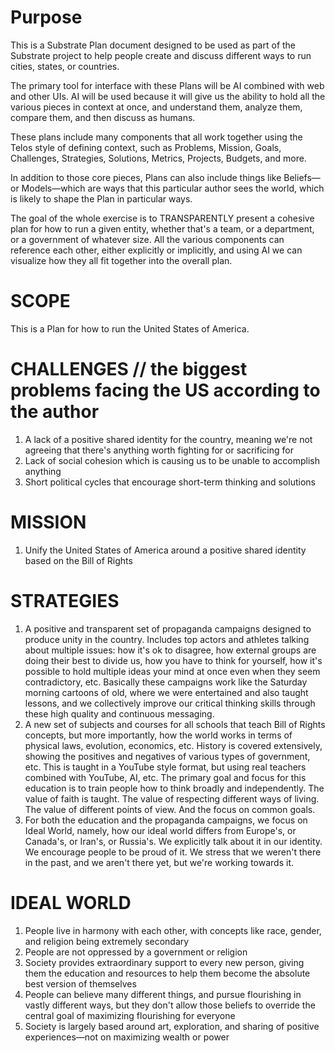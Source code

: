 # Purpose 

This is a Substrate Plan document designed to be used as part of the Substrate project to help people create and discuss different ways to run cities, states, or countries.

The primary tool for interface with these Plans will be AI combined with web and other UIs. AI will be used because it will give us the ability to hold all the various pieces in context at once, and understand them, analyze them, compare them, and then discuss as humans.

These plans include many components that all work together using the Telos style of defining context, such as Problems, Mission, Goals, Challenges, Strategies, Solutions, Metrics, Projects, Budgets, and more. 

In addition to those core pieces, Plans can also include things like Beliefs—or Models—which are ways that this particular author sees the world, which is likely to shape the Plan in particular ways.

The goal of the whole exercise is to TRANSPARENTLY present a cohesive plan for how to run a given entity, whether that's a team, or a department, or a government of whatever size. All the various components can reference each other, either explicitly or implicitly, and using AI we can visualize how they all fit together into the overall plan.

# SCOPE

This is a Plan for how to run the United States of America.

# CHALLENGES // the biggest problems facing the US according to the author

1. A lack of a positive shared identity for the country, meaning we're not agreeing that there's anything worth fighting for or sacrificing for
2. Lack of social cohesion which is causing us to be unable to accomplish anything
3. Short political cycles that encourage short-term thinking and solutions

# MISSION

1. Unify the United States of America around a positive shared identity based on the Bill of Rights

# STRATEGIES

1. A positive and transparent set of propaganda campaigns designed to produce unity in the country. Includes top actors and athletes talking about multiple issues: how it's ok to disagree, how external groups are doing their best to divide us, how you have to think for yourself, how it's possible to hold multiple ideas your mind at once even when they seem contradictory, etc. Basically these campaigns work like the Saturday morning cartoons of old, where we were entertained and also taught lessons, and we collectively improve our critical thinking skills through these high quality and continuous messaging.
2. A new set of subjects and courses for all schools that teach Bill of Rights concepts, but more importantly, how the world works in terms of physical laws, evolution, economics, etc. History is covered extensively, showing the positives and negatives of various types of government, etc. This is taught in a YouTube style format, but using real teachers combined with YouTube, AI, etc. The primary goal and focus for this education is to train people how to think broadly and independently. The value of faith is taught. The value of respecting different ways of living. The value of different points of view. And the focus on common goals.
3. For both the education and the propaganda campaigns, we focus on Ideal World, namely, how our ideal world differs from Europe's, or Canada's, or Iran's, or Russia's. We explicitly talk about it in our identity. We encourage people to be proud of it. We stress that we weren't there in the past, and we aren't there yet, but we're working towards it.

# IDEAL WORLD

1. People live in harmony with each other, with concepts like race, gender, and religion being extremely secondary
2. People are not oppressed by a government or religion
3. Society provides extraordinary support to every new person, giving them the education and resources to help them become the absolute best version of themselves
4. People can believe many different things, and pursue flourishing in vastly different ways, but they don't allow those beliefs to override the central goal of maximizing flourishing for everyone 
5. Society is largely based around art, exploration, and sharing of positive experiences—not on maximizing wealth or power

